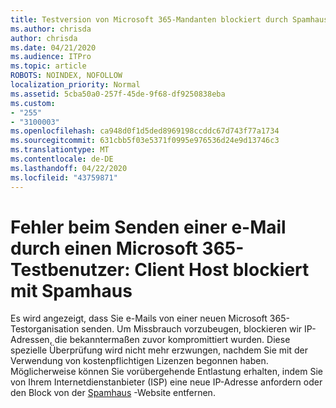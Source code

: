 ```yaml
---
title: Testversion von Microsoft 365-Mandanten blockiert durch Spamhaus
ms.author: chrisda
author: chrisda
ms.date: 04/21/2020
ms.audience: ITPro
ms.topic: article
ROBOTS: NOINDEX, NOFOLLOW
localization_priority: Normal
ms.assetid: 5cba50a0-257f-45de-9f68-df9250838eba
ms.custom:
- "255"
- "3100003"
ms.openlocfilehash: ca948d0f1d5ded8969198ccddc67d743f77a1734
ms.sourcegitcommit: 631cbb5f03e5371f0995e976536d24e9d13746c3
ms.translationtype: MT
ms.contentlocale: de-DE
ms.lasthandoff: 04/22/2020
ms.locfileid: "43759871"
---
```

# <a name="error-when-a-microsoft-365-trial-user-sends-email-client-host-blocked-using-spamhaus"></a>Fehler beim Senden einer e-Mail durch einen Microsoft 365-Testbenutzer: Client Host blockiert mit Spamhaus

Es wird angezeigt, dass Sie e-Mails von einer neuen Microsoft 365-Testorganisation senden. Um Missbrauch vorzubeugen, blockieren wir IP-Adressen, die bekanntermaßen zuvor kompromittiert wurden. Diese spezielle Überprüfung wird nicht mehr erzwungen, nachdem Sie mit der Verwendung von kostenpflichtigen Lizenzen begonnen haben. Möglicherweise können Sie vorübergehende Entlastung erhalten, indem Sie von Ihrem Internetdienstanbieter (ISP) eine neue IP-Adresse anfordern oder den Block von der [Spamhaus](https://go.microsoft.com/fwlink/p/?linkid=123245) -Website entfernen.
